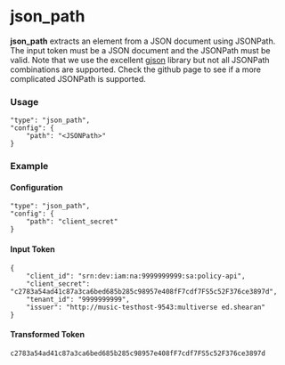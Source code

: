 # json\_path

**json\_path** extracts an element from a JSON document using JSONPath. The input token must be a JSON document and the JSONPath must be valid. Note that we use the excellent [gjson](https://github.com/tidwall/gjson) library but not all JSONPath combinations are supported. Check the github page to see if a more complicated JSONPath is supported.

### Usage

```
"type": "json_path",
"config": {
    "path": "<JSONPath>"
}
```

### Example

#### Configuration

```
"type": "json_path",
"config": {
    "path": "client_secret"
}
```

#### Input Token

```
{
    "client_id": "srn:dev:iam:na:9999999999:sa:policy-api",
    "client_secret": "c2783a54ad41c87a3ca6bed685b285c98957e408fF7cdf7FS5c52F376ce3897d",
    "tenant_id": "9999999999",
    "issuer": "http://music-testhost-9543:multiverse ed.shearan"
}
```

#### Transformed Token

`c2783a54ad41c87a3ca6bed685b285c98957e408fF7cdf7FS5c52F376ce3897d`
